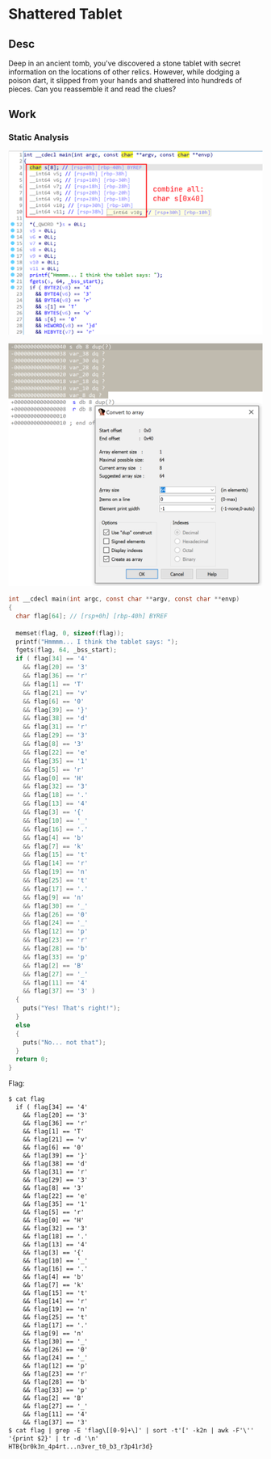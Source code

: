 # Shattered Tablet

## Desc

Deep in an ancient tomb, you've discovered a stone tablet with secret information on the locations of other relics. However, while dodging a poison dart, it slipped from your hands and shattered into hundreds of pieces. Can you reassemble it and read the clues?

## Work

### Static Analysis

![image-20240320174651758](./Shattered_Tablet.assets/image-20240320174651758.png)

![image-20240320174657685](./Shattered_Tablet.assets/image-20240320174657685.png)

```c
int __cdecl main(int argc, const char **argv, const char **envp)
{
  char flag[64]; // [rsp+0h] [rbp-40h] BYREF

  memset(flag, 0, sizeof(flag));
  printf("Hmmmm... I think the tablet says: ");
  fgets(flag, 64, _bss_start);
  if ( flag[34] == '4'
    && flag[20] == '3'
    && flag[36] == 'r'
    && flag[1] == 'T'
    && flag[21] == 'v'
    && flag[6] == '0'
    && flag[39] == '}'
    && flag[38] == 'd'
    && flag[31] == 'r'
    && flag[29] == '3'
    && flag[8] == '3'
    && flag[22] == 'e'
    && flag[35] == '1'
    && flag[5] == 'r'
    && flag[0] == 'H'
    && flag[32] == '3'
    && flag[18] == '.'
    && flag[13] == '4'
    && flag[3] == '{'
    && flag[10] == '_'
    && flag[16] == '.'
    && flag[4] == 'b'
    && flag[7] == 'k'
    && flag[15] == 't'
    && flag[14] == 'r'
    && flag[19] == 'n'
    && flag[25] == 't'
    && flag[17] == '.'
    && flag[9] == 'n'
    && flag[30] == '_'
    && flag[26] == '0'
    && flag[24] == '_'
    && flag[12] == 'p'
    && flag[23] == 'r'
    && flag[28] == 'b'
    && flag[33] == 'p'
    && flag[2] == 'B'
    && flag[27] == '_'
    && flag[11] == '4'
    && flag[37] == '3' )
  {
    puts("Yes! That's right!");
  }
  else
  {
    puts("No... not that");
  }
  return 0;
}
```

Flag:

```console
$ cat flag
  if ( flag[34] == '4'
    && flag[20] == '3'
    && flag[36] == 'r'
    && flag[1] == 'T'
    && flag[21] == 'v'
    && flag[6] == '0'
    && flag[39] == '}'
    && flag[38] == 'd'
    && flag[31] == 'r'
    && flag[29] == '3'
    && flag[8] == '3'
    && flag[22] == 'e'
    && flag[35] == '1'
    && flag[5] == 'r'
    && flag[0] == 'H'
    && flag[32] == '3'
    && flag[18] == '.'
    && flag[13] == '4'
    && flag[3] == '{'
    && flag[10] == '_'
    && flag[16] == '.'
    && flag[4] == 'b'
    && flag[7] == 'k'
    && flag[15] == 't'
    && flag[14] == 'r'
    && flag[19] == 'n'
    && flag[25] == 't'
    && flag[17] == '.'
    && flag[9] == 'n'
    && flag[30] == '_'
    && flag[26] == '0'
    && flag[24] == '_'
    && flag[12] == 'p'
    && flag[23] == 'r'
    && flag[28] == 'b'
    && flag[33] == 'p'
    && flag[2] == 'B'
    && flag[27] == '_'
    && flag[11] == '4'
    && flag[37] == '3'
$ cat flag | grep -E 'flag\[[0-9]+\]' | sort -t'[' -k2n | awk -F'\'' '{print $2}' | tr -d '\n'
HTB{br0k3n_4p4rt...n3ver_t0_b3_r3p41r3d}
```

